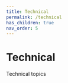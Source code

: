 ```yaml
---
title: Technical
permalink: /technical
has_children: true
nav_order: 5
---
```




# Technical

Technical topics